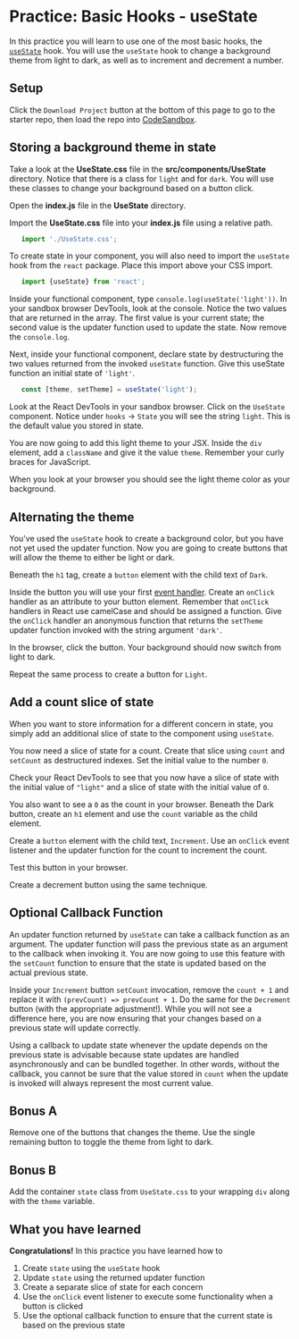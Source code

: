 # Practice: Basic Hooks - useState

In this practice you will learn to use one of the most basic hooks, the
[`useState`] hook. You will use the `useState` hook to change a background theme
from light to dark, as well as to increment and decrement a number.

## Setup

Click the `Download Project` button at the bottom of this page to go to the
starter repo, then load the repo into [CodeSandbox].

## Storing a background theme in state

Take a look at the __UseState.css__ file in the __src/components/UseState__
directory. Notice that there is a class for `light` and for `dark`. You will use
these classes to change your background based on a button click.

Open the __index.js__ file in the __UseState__ directory.

Import the __UseState.css__ file into your __index.js__ file using a relative
path.

```js
   import './UseState.css';
```

To create state in your component, you will also need to import the `useState`
hook from the `react` package. Place this import above your CSS import.

```js
   import {useState} from 'react';
```

Inside your functional component, type `console.log(useState('light'))`. In
your sandbox browser DevTools, look at the console. Notice the two values that
are returned in the array. The first value is your current state; the second
value is the updater function used to update the state. Now remove the
`console.log`.

Next, inside your functional component, declare state by destructuring the two
values returned from the invoked `useState` function. Give this useState
function an initial state of `'light'`.

```js
   const [theme, setTheme] = useState('light');
```

Look at the React DevTools in your sandbox browser. Click on the `UseState`
component. Notice under `hooks` -> `State` you will see the string `light`. This
is the default value you stored in state.

You are now going to add this light theme to your JSX. Inside the `div` element,
add a `className` and give it the value `theme`. Remember your curly braces for
JavaScript.

When you look at your browser you should see the light theme color as your
background.

## Alternating the theme

You've used the `useState` hook to create a background color, but you have not
yet used the updater function. Now you are going to create buttons that will
allow the theme to either be light or dark.

Beneath the `h1` tag, create a `button` element with the child text of `Dark`.

Inside the button you will use your first [event handler]. Create an `onClick`
handler as an attribute to your button element. Remember that `onClick` handlers
in React use camelCase and should be assigned a function. Give the `onClick`
handler an anonymous function that returns the `setTheme` updater function
invoked with the string argument `'dark'`.

In the browser, click the button. Your background should now switch from light
to dark.

Repeat the same process to create a button for `Light`.

## Add a count slice of state

When you want to store information for a different concern in state, you simply
add an additional slice of state to the component using `useState`.

You now need a slice of state for a count. Create that slice using `count` and
`setCount` as destructured indexes. Set the initial value to the number `0`.

Check your React DevTools to see that you now have a slice of state with the
initial value of `"light"` and a slice of state with the initial value of `0`.

You also want to see a `0` as the count in your browser. Beneath the Dark
button, create an `h1` element and use the `count` variable as the child
element.

Create a `button` element with the child text, `Increment`. Use an `onClick`
event listener and the updater function for the count to increment the count.

Test this button in your browser.

Create a decrement button using the same technique.

## Optional Callback Function

An updater function returned by `useState` can take a callback function as an
argument. The updater function will pass the previous state as an argument to
the callback when invoking it. You are now going to use this feature with the
`setCount` function to ensure that the state is updated based on the actual
previous state.

Inside your `Increment` button `setCount` invocation, remove the `count + 1` and
replace it with `(prevCount) => prevCount + 1`. Do the same for the `Decrement`
button (with the appropriate adjustment!). While you will not see a difference
here, you are now ensuring that your changes based on a previous state will
update correctly.

Using a callback to update state whenever the update depends on the previous
state is advisable because state updates are handled asynchronously and can be
bundled together. In other words, without the callback, you cannot be sure that
the value stored in `count` when the update is invoked will always represent the
most current value.

## Bonus A

Remove one of the buttons that changes the theme. Use the single remaining
button to toggle the theme from light to dark.

## Bonus B

Add the container `state` class from `UseState.css` to your wrapping `div` along
with the `theme` variable.

## What you have learned

**Congratulations!** In this practice you have learned how to

1. Create `state` using the `useState` hook
2. Update `state` using the returned updater function
3. Create a separate slice of state for each concern
4. Use the `onClick` event listener to execute some functionality when a button
   is clicked
5. Use the optional callback function to ensure that the current state is based
   on the previous state

[`useState`]: https://beta.reactjs.org/reference/usestate
[CodeSandbox]: https://www.codesandbox.io
[event handler]: https://beta.reactjs.org/learn/responding-to-events#adding-event-handlers
